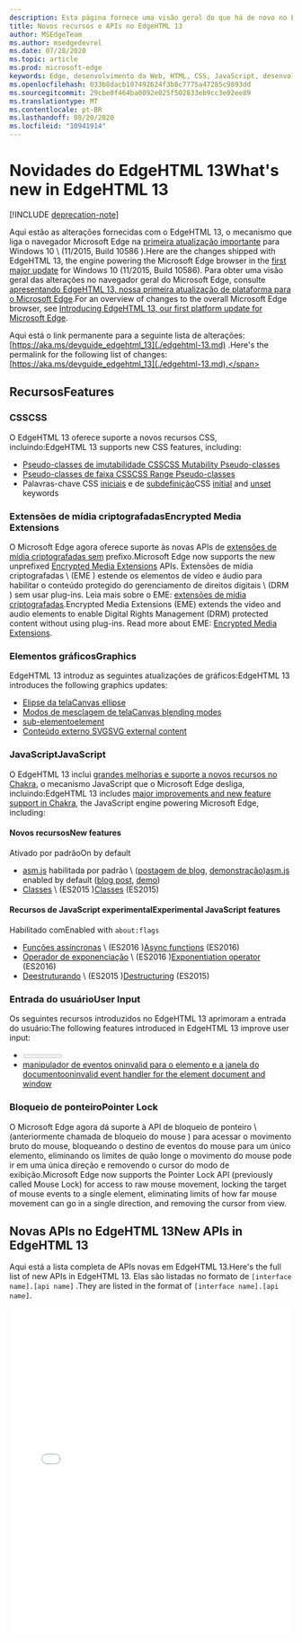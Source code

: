 ```yaml
---
description: Esta página fornece uma visão geral do que há de novo no EdgeHTML 13.
title: Novos recursos e APIs no EdgeHTML 13
author: MSEdgeTeam
ms.author: msedgedevrel
ms.date: 07/28/2020
ms.topic: article
ms.prod: microsoft-edge
keywords: Edge, desenvolvimento da Web, HTML, CSS, JavaScript, desenvolvedor
ms.openlocfilehash: 033b8dacb107492624f3b8c7775a47285c9893dd
ms.sourcegitcommit: 29cbe0f464ba0092e025f502833eb9cc3e02ee89
ms.translationtype: MT
ms.contentlocale: pt-BR
ms.lasthandoff: 08/20/2020
ms.locfileid: "10941914"
---
```

# <span data-ttu-id="9580e-104">Novidades do EdgeHTML 13</span><span class="sxs-lookup"><span data-stu-id="9580e-104">What's new in EdgeHTML 13</span></span>  

[!INCLUDE [deprecation-note](../../includes/legacy-edge-note.md)]  

<span data-ttu-id="9580e-105">Aqui estão as alterações fornecidas com o EdgeHTML 13, o mecanismo que liga o navegador Microsoft Edge na [primeira atualização importante](https://blogs.windows.com/windowsexperience/2015/11/12) para Windows 10 \ (11/2015, Build 10586 \).</span><span class="sxs-lookup"><span data-stu-id="9580e-105">Here are the changes shipped with EdgeHTML 13, the engine powering the Microsoft Edge browser in the [first major update](https://blogs.windows.com/windowsexperience/2015/11/12) for Windows 10 \(11/2015, Build 10586\).</span></span>  <span data-ttu-id="9580e-106">Para obter uma visão geral das alterações no navegador geral do Microsoft Edge, consulte [apresentando EdgeHTML 13, nossa primeira atualização de plataforma para o Microsoft Edge](https://blogs.windows.com/msedgedev/2015/11/16).</span><span class="sxs-lookup"><span data-stu-id="9580e-106">For an overview of changes to the overall Microsoft Edge browser, see [Introducing EdgeHTML 13, our first platform update for Microsoft Edge](https://blogs.windows.com/msedgedev/2015/11/16).</span></span>  

<span data-ttu-id="9580e-107">Aqui está o link permanente para a seguinte lista de alterações:  [https://aka.ms/devguide_edgehtml_13](./edgehtml-13.md) .</span><span class="sxs-lookup"><span data-stu-id="9580e-107">Here's the permalink for the following list of changes:  [https://aka.ms/devguide_edgehtml_13](./edgehtml-13.md).</span></span>  

## <span data-ttu-id="9580e-108">Recursos</span><span class="sxs-lookup"><span data-stu-id="9580e-108">Features</span></span>  

### <span data-ttu-id="9580e-109">CSS</span><span class="sxs-lookup"><span data-stu-id="9580e-109">CSS</span></span>  

<span data-ttu-id="9580e-110">O EdgeHTML 13 oferece suporte a novos recursos CSS, incluindo:</span><span class="sxs-lookup"><span data-stu-id="9580e-110">EdgeHTML 13 supports new CSS features, including:</span></span>  

*   [<span data-ttu-id="9580e-111">Pseudo-classes de imutabilidade CSS</span><span class="sxs-lookup"><span data-stu-id="9580e-111">CSS Mutability Pseudo-classes</span></span>](https://developer.microsoft.com/microsoft-edge/platform/status/cssmutabilitypseudoclasses)  
*   [<span data-ttu-id="9580e-112">Pseudo-classes de faixa CSS</span><span class="sxs-lookup"><span data-stu-id="9580e-112">CSS Range Pseudo-classes</span></span>](https://developer.microsoft.com/microsoft-edge/platform/status/cssrangepseudoclasses)  
*   <span data-ttu-id="9580e-113">Palavras-chave CSS [iniciais](https://developer.microsoft.com/microsoft-edge/platform/status/cssinitialvalue) e de [subdefinição](https://developer.microsoft.com/microsoft-edge/platform/status/cssunsetvalue)</span><span class="sxs-lookup"><span data-stu-id="9580e-113">CSS [initial](https://developer.microsoft.com/microsoft-edge/platform/status/cssinitialvalue) and [unset](https://developer.microsoft.com/microsoft-edge/platform/status/cssunsetvalue) keywords</span></span>  

### <span data-ttu-id="9580e-114">Extensões de mídia criptografadas</span><span class="sxs-lookup"><span data-stu-id="9580e-114">Encrypted Media Extensions</span></span>  

<span data-ttu-id="9580e-115">O Microsoft Edge agora oferece suporte às novas APIs de [extensões de mídia criptografadas sem](https://w3.org/TR/encrypted-media) prefixo.</span><span class="sxs-lookup"><span data-stu-id="9580e-115">Microsoft Edge now supports the new unprefixed [Encrypted Media Extensions](https://w3.org/TR/encrypted-media) APIs.</span></span>  <span data-ttu-id="9580e-116">Extensões de mídia criptografadas \ (EME \) estende os elementos de vídeo e áudio para habilitar o conteúdo protegido do gerenciamento de direitos digitais \ (DRM \) sem usar plug-ins.  Leia mais sobre o EME:  [extensões de mídia criptografadas](https://developer.mozilla.org/docs/Web/API/Encrypted_Media_Extensions_API).</span><span class="sxs-lookup"><span data-stu-id="9580e-116">Encrypted Media Extensions \(EME\) extends the video and audio elements to enable Digital Rights Management \(DRM\) protected content without using plug-ins.  Read more about EME:  [Encrypted Media Extensions](https://developer.mozilla.org/docs/Web/API/Encrypted_Media_Extensions_API).</span></span>  

### <span data-ttu-id="9580e-117">Elementos gráficos</span><span class="sxs-lookup"><span data-stu-id="9580e-117">Graphics</span></span>  

<span data-ttu-id="9580e-118">EdgeHTML 13 introduz as seguintes atualizações de gráficos:</span><span class="sxs-lookup"><span data-stu-id="9580e-118">EdgeHTML 13 introduces the following graphics updates:</span></span>  

*   [<span data-ttu-id="9580e-119">Elipse da tela</span><span class="sxs-lookup"><span data-stu-id="9580e-119">Canvas ellipse</span></span>](https://developer.microsoft.com/microsoft-edge/platform/status/canvas2dellipse)  
*   [<span data-ttu-id="9580e-120">Modos de mesclagem de tela</span><span class="sxs-lookup"><span data-stu-id="9580e-120">Canvas blending modes</span></span>](https://developer.microsoft.com/microsoft-edge/platform/status/compositingandblendingincanvas2d)  
*   [<picture> <span data-ttu-id="9580e-121">sub-elemento</span><span class="sxs-lookup"><span data-stu-id="9580e-121">element</span></span>](https://developer.microsoft.com/microsoft-edge/platform/status/pictureelement)  
*   [<span data-ttu-id="9580e-122">Conteúdo externo SVG</span><span class="sxs-lookup"><span data-stu-id="9580e-122">SVG external content</span></span>](https://developer.microsoft.com/microsoft-edge/platform/status/svgexternalcontent)  

### <span data-ttu-id="9580e-123">JavaScript</span><span class="sxs-lookup"><span data-stu-id="9580e-123">JavaScript</span></span>  

<span data-ttu-id="9580e-124">O EdgeHTML 13 inclui [grandes melhorias e suporte a novos recursos no Chakra](https://blogs.windows.com/msedgedev/2015/09/30), o mecanismo JavaScript que o Microsoft Edge desliga, incluindo:</span><span class="sxs-lookup"><span data-stu-id="9580e-124">EdgeHTML 13 includes [major improvements and new feature support in Chakra](https://blogs.windows.com/msedgedev/2015/09/30), the JavaScript engine powering Microsoft Edge, including:</span></span>  

#### <span data-ttu-id="9580e-125">Novos recursos</span><span class="sxs-lookup"><span data-stu-id="9580e-125">New features</span></span>  

<span data-ttu-id="9580e-126">Ativado por padrão</span><span class="sxs-lookup"><span data-stu-id="9580e-126">On by default</span></span>  

*   <span data-ttu-id="9580e-127">[asm.js](https://developer.microsoft.com/microsoft-edge/platform/status/asmjs/?q=asm.js) habilitada por padrão \ ([postagem de blog](https://blogs.windows.com/msedgedev/2015/11/10), [demonstração](https://dev.windows.com/microsoft-edge/testdrive/demos/chess)\)</span><span class="sxs-lookup"><span data-stu-id="9580e-127">[asm.js](https://developer.microsoft.com/microsoft-edge/platform/status/asmjs/?q=asm.js) enabled by default \([blog post](https://blogs.windows.com/msedgedev/2015/11/10), [demo](https://dev.windows.com/microsoft-edge/testdrive/demos/chess)\)</span></span>  
*   <span data-ttu-id="9580e-128">[Classes](https://developer.microsoft.com/microsoft-edge/platform/status/asmjs/?q=classes) \ (ES2015 \)</span><span class="sxs-lookup"><span data-stu-id="9580e-128">[Classes](https://developer.microsoft.com/microsoft-edge/platform/status/asmjs/?q=classes) \(ES2015\)</span></span>  

#### <span data-ttu-id="9580e-129">Recursos de JavaScript experimental</span><span class="sxs-lookup"><span data-stu-id="9580e-129">Experimental JavaScript features</span></span>  

<span data-ttu-id="9580e-130">Habilitado com</span><span class="sxs-lookup"><span data-stu-id="9580e-130">Enabled with</span></span> `about:flags`  

*   <span data-ttu-id="9580e-131">[Funções assíncronas](https://developer.microsoft.com/microsoft-edge/platform/status/asyncfunctions/?q=async%20functions) \ (ES2016 \)</span><span class="sxs-lookup"><span data-stu-id="9580e-131">[Async functions](https://developer.microsoft.com/microsoft-edge/platform/status/asyncfunctions/?q=async%20functions) \(ES2016\)</span></span>  
*   <span data-ttu-id="9580e-132">[Operador de exponenciação](https://developer.microsoft.com/microsoft-edge/platform/status/exponentiationoperatores2016/?q=exponentiation%20operator) \ (ES2016 \)</span><span class="sxs-lookup"><span data-stu-id="9580e-132">[Exponentiation operator](https://developer.microsoft.com/microsoft-edge/platform/status/exponentiationoperatores2016/?q=exponentiation%20operator) \(ES2016\)</span></span>  
*   <span data-ttu-id="9580e-133">[Deestruturando](https://developer.microsoft.com/microsoft-edge/platform/status/destructuringES2015/?q=destructuring) \ (ES2015 \)</span><span class="sxs-lookup"><span data-stu-id="9580e-133">[Destructuring](https://developer.microsoft.com/microsoft-edge/platform/status/destructuringES2015/?q=destructuring) \(ES2015\)</span></span>  

### <span data-ttu-id="9580e-134">Entrada do usuário</span><span class="sxs-lookup"><span data-stu-id="9580e-134">User Input</span></span>  

<span data-ttu-id="9580e-135">Os seguintes recursos introduzidos no EdgeHTML 13 aprimoram a entrada do usuário:</span><span class="sxs-lookup"><span data-stu-id="9580e-135">The following features introduced in EdgeHTML 13 improve user input:</span></span>  

*   [<meter> <span data-ttu-id="9580e-136">sub-elemento</span><span class="sxs-lookup"><span data-stu-id="9580e-136">element</span></span>](https://developer.microsoft.com/microsoft-edge/platform/status/meterelement)  
*   [<span data-ttu-id="9580e-137">manipulador de eventos oninvalid para o elemento e a janela do documento</span><span class="sxs-lookup"><span data-stu-id="9580e-137">oninvalid event handler for the element document and window</span></span>](https://developer.microsoft.com/microsoft-edge/platform/status/oninvalideventhandler)  

### <span data-ttu-id="9580e-138">Bloqueio de ponteiro</span><span class="sxs-lookup"><span data-stu-id="9580e-138">Pointer Lock</span></span>  

<span data-ttu-id="9580e-139">O Microsoft Edge agora dá suporte à API de bloqueio de ponteiro \ (anteriormente chamada de bloqueio do mouse \) para acessar o movimento bruto do mouse, bloqueando o destino de eventos do mouse para um único elemento, eliminando os limites de quão longe o movimento do mouse pode ir em uma única direção e removendo o cursor do modo de exibição.</span><span class="sxs-lookup"><span data-stu-id="9580e-139">Microsoft Edge now supports the Pointer Lock API \(previously called Mouse Lock\) for access to raw mouse movement, locking the target of mouse events to a single element, eliminating limits of how far mouse movement can go in a single direction, and removing the cursor from view.</span></span>  

## <span data-ttu-id="9580e-140">Novas APIs no EdgeHTML 13</span><span class="sxs-lookup"><span data-stu-id="9580e-140">New APIs in EdgeHTML 13</span></span>  

<span data-ttu-id="9580e-141">Aqui está a lista completa de APIs novas em EdgeHTML 13.</span><span class="sxs-lookup"><span data-stu-id="9580e-141">Here's the full list of new APIs in EdgeHTML 13.</span></span>  <span data-ttu-id="9580e-142">Elas são listadas no formato de `[interface name].[api name]` .</span><span class="sxs-lookup"><span data-stu-id="9580e-142">They are listed in the format of `[interface name].[api name]`.</span></span>  

<iframe height='584' scrolling='no' title='<span data-ttu-id="9580e-143">Novas APIs no EdgeHTML 13</span><span class="sxs-lookup"><span data-stu-id="9580e-143">New APIs in EdgeHTML 13</span></span>' src='//codepen.io/MicrosoftEdgeDocumentation/embed/vmzxEY/?height=584&theme-id=23761&default-tab=result&embed-version=2' frameborder='no' allowtransparency='true' allowfullscreen='true' style='width:  100%;'><span data-ttu-id="9580e-144">Veja a caneta <a href='https://codepen.io/MicrosoftEdgeDocumentation/pen/vmzxEY/'> New APIs no EdgeHTML 13 </a> ao Microsoft Edge Docs ( <a href='http://codepen.io/MicrosoftEdgeDocumentation'> @MicrosoftEdgeDocumentation </a> ) em <a href='http://codepen.io'> CodePen </a> .</span><span class="sxs-lookup"><span data-stu-id="9580e-144">See the Pen <a href='https://codepen.io/MicrosoftEdgeDocumentation/pen/vmzxEY/'>New APIs in EdgeHTML 13</a> by Microsoft Edge Docs (<a href='http://codepen.io/MicrosoftEdgeDocumentation'>@MicrosoftEdgeDocumentation</a>) on <a href='http://codepen.io'>CodePen</a>.</span></span></iframe>  
